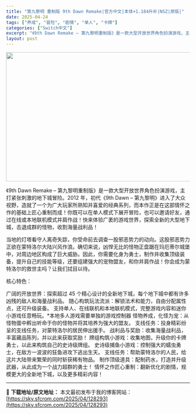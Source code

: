```yaml
---
title: "第九黎明 重制版 9th Dawn Remake|官方中文|本体+1.184升补|NSZ|原版|"
date: 2025-04-24
tags: ["养成", "冒险", "剧情", "单人", "卡牌"]
categories: ["Switch中文"]
excerpt: "《9th Dawn Remake – 第九黎明重制版》是一款大型开放世界角色扮演游戏，主打紧张刺激的地下城冒险。2012 年，初代《9th Dawn – 第九黎明》进入了大众视野，造就了一个为广大玩家所熟知并喜爱的经典系列，而本作正是在这部情怀之作的基础上匠心重制而成！你既可以在单人模式下展开冒险，&hellip;"
layout: post
---
```


<img class="aligncenter size-full wp-image-128276" src="https://sky.sfcrom.com/wp-content/uploads/2025/04/2025042406580997.webp" alt="" width="616" height="353" />

《9th Dawn Remake – 第九黎明重制版》是一款大型开放世界角色扮演游戏，主打紧张刺激的地下城冒险。2012 年，初代《9th Dawn – 第九黎明》进入了大众视野，造就了一个为广大玩家所熟知并喜爱的经典系列，而本作正是在这部情怀之作的基础上匠心重制而成！你既可以在单人模式下展开冒险，也可以邀请好友，通过在线或本地联机模式并肩作战！快来体验广袤的游戏世界，探索全新的大型地下城，击退成群的怪物，收割海量战利品！

当地的灯塔看守人离奇失踪，你受命前去调查一股邪恶势力的动向。这股邪恶势力正欲在蒙特洛尔大陆兴风作浪。确切来说，凶悍无比的怪物正盘踞在玛厄蒂尔城堡中，对周边地区构成了巨大威胁。因此，你需要化身为勇士，制作并收集顶级装备，提升自己的技能等级，还要组建强大的宠物盟友，和你并肩作战！你会成为蒙特洛尔的救世主吗？让我们拭目以待。

核心特色：

广阔的开放世界：探索超过 45 个精心设计的全新地下城，每个地下城中都有许多凶残的敌人和海量战利品。
随心构筑玩法流派：解锁法术和能力，自由分配属性点，还可升级装备。
支持单人、在线联机和本地联机模式，完整游戏内容和迷你小游戏任意畅玩。*本地多人游戏需要单独的游戏控制器
怪物养成，化怪为宠：从怪物蛋中孵出听命于你的怪物并将其培养为强大的盟友。
支线任务：投身精彩纷呈的支线任务，对蒙特洛尔的居民伸出援手。
战利品与奖励：收集海量战利品，丰富藏品陈列，并以此来获取奖励！
牌组构筑小游戏：收集地图，升级你的卡牌勇士，以此来构筑自己的史诗级牌组。
史诗级捕鱼小游戏：控制强大的蠕虫勇士，在敌方一波波的狂鱼进攻下逃出生天。
支线任务：帮助蒙特洛尔的人民，给这片大陆带来繁荣的同时斩获稀有物品。
制作顶级道具：配制药水，打造并升级武器，从此成为一个战力超群的勇士！
情怀之作匠心重制：翻新优化的剧情，规模更大的全新地下城，以及更多精彩内容！

---
📖 **下载地址/原文地址：** 本文最初发布于我的博客网站：[https://sky.sfcrom.com/2025/04/128293](https://sky.sfcrom.com/2025/04/128293)
